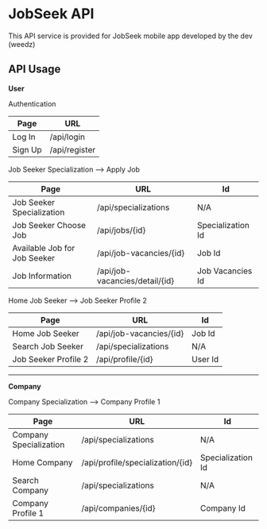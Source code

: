 
# JobSeek API

This API service is provided for JobSeek mobile app developed by the dev (weedz)




## API Usage

**User**

Authentication

Page            | URL                 | 
-------------   | -------------       |
Log In          | /api/login          | 
Sign Up         | /api/register       |

Job Seeker Specialization --> Apply Job

Page                              | URL                           | Id
-------------                     | -------------                 | -------------  
Job Seeker Specialization         | /api/specializations          | N/A 
Job Seeker Choose Job             | /api/jobs/{id}                | Specialization Id
Available Job for Job Seeker      | /api/job-vacancies/{id}       | Job Id
Job Information                   | /api/job-vacancies/detail/{id}| Job Vacancies Id

Home Job Seeker --> Job Seeker Profile 2

Page                    | URL                       | Id
-------------           | -------------             | -------------  
Home Job Seeker         | /api/job-vacancies/{id}   | Job Id 
Search Job Seeker       | /api/specializations      | N/A
Job Seeker Profile 2    | /api/profile/{id}         | User Id

---


**Company**

Company Specialization --> Company Profile 1

Page                    | URL                               | Id
-------------           | -------------                     | -------------  
Company Specialization  | /api/specializations              | N/A 
Home Company            | /api/profile/specialization/{id}  | Specialization Id
Search Company          | /api/specializations              | N/A
Company Profile 1       | /api/companies/{id}               | Company Id

